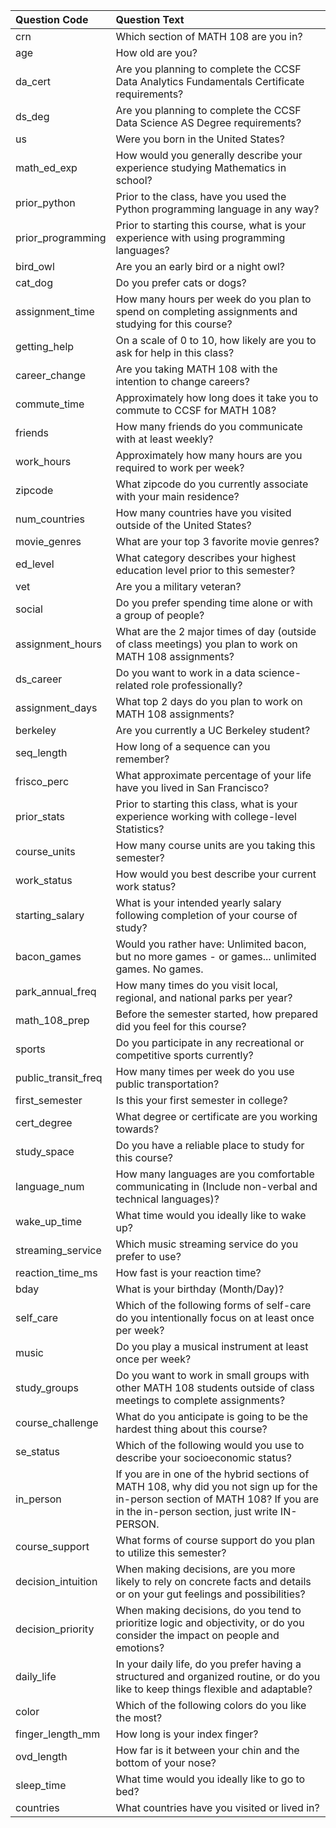 | Question Code     | Question Text                                                                                       |
|:-------------------|:-----------------------------------------------------------------------------------------------------|
| crn               | Which section of MATH 108 are you in?                                                               |
| age               | How old are you?                                                                                   |
| da_cert           | Are you planning to complete the CCSF Data Analytics Fundamentals Certificate requirements?       |
| ds_deg            | Are you planning to complete the CCSF Data Science AS Degree requirements?                           |
| us                | Were you born in the United States?                                                                |
| math_ed_exp       | How would you generally describe your experience studying Mathematics in school?                   |
| prior_python      | Prior to the class, have you used the Python programming language in any way?                      |
| prior_programming | Prior to starting this course, what is your experience with using programming languages?            |
| bird_owl          | Are you an early bird or a night owl?                                                               |
| cat_dog           | Do you prefer cats or dogs?                                                                         |
| assignment_time   | How many hours per week do you plan to spend on completing assignments and studying for this course? |
| getting_help      | On a scale of 0 to 10, how likely are you to ask for help in this class?                               |
| career_change     | Are you taking MATH 108 with the intention to change careers?                                         |
| commute_time      | Approximately how long does it take you to commute to CCSF for MATH 108?                              |
| friends           | How many friends do you communicate with at least weekly?                                              |
| work_hours        | Approximately how many hours are you required to work per week?                                        |
| zipcode           | What zipcode do you currently associate with your main residence?                                      |
| num_countries     | How many countries have you visited outside of the United States?                                      |
| movie_genres      | What are your top 3 favorite movie genres?                                                           |
| ed_level          | What category describes your highest education level prior to this semester?                           |
| vet               | Are you a military veteran?                                                                         |
| social            | Do you prefer spending time alone or with a group of people?                                           |
| assignment_hours  | What are the 2 major times of day (outside of class meetings) you plan to work on MATH 108 assignments? |
| ds_career         | Do you want to work in a data science-related role professionally?                                       |
| assignment_days   | What top 2 days do you plan to work on MATH 108 assignments?                                             |
| berkeley          | Are you currently a UC Berkeley student?                                                            |
| seq_length        | How long of a sequence can you remember?                                                              |
| frisco_perc       | What approximate percentage of your life have you lived in San Francisco?                                |
| prior_stats       | Prior to starting this class, what is your experience working with college-level Statistics?          |
| course_units      | How many course units are you taking this semester?                                                     |
| work_status       | How would you best describe your current work status?                                                  |
| starting_salary   | What is your intended yearly salary following completion of your course of study?                     |
| bacon_games       | Would you rather have: Unlimited bacon, but no more games - or games... unlimited games. No games.     |
| park_annual_freq  | How many times do you visit local, regional, and national parks per year?                               |
| math_108_prep     | Before the semester started, how prepared did you feel for this course?                                   |
| sports            | Do you participate in any recreational or competitive sports currently?                                   |
| public_transit_freq | How many times per week do you use public transportation?                                             |
| first_semester    | Is this your first semester in college?                                                               |
| cert_degree       | What degree or certificate are you working towards?                                                    |
| study_space       | Do you have a reliable place to study for this course?                                                 |
| language_num      | How many languages are you comfortable communicating in (Include non-verbal and technical languages)? |
| wake_up_time      | What time would you ideally like to wake up?                                                            |
| streaming_service | Which music streaming service do you prefer to use?                                                      |
| reaction_time_ms  | How fast is your reaction time?                                                                      |
| bday              | What is your birthday (Month/Day)?                                                                   |
| self_care         | Which of the following forms of self-care do you intentionally focus on at least once per week?        |
| music             | Do you play a musical instrument at least once per week?                                                |
| study_groups      | Do you want to work in small groups with other MATH 108 students outside of class meetings to complete assignments? |
| course_challenge  | What do you anticipate is going to be the hardest thing about this course?                              |
| se_status         | Which of the following would you use to describe your socioeconomic status?                                |
| in_person         | If you are in one of the hybrid sections of MATH 108, why did you not sign up for the in-person section of MATH 108? If you are in the in-person section, just write IN-PERSON. |
| course_support    | What forms of course support do you plan to utilize this semester?                                      |
| decision_intuition | When making decisions, are you more likely to rely on concrete facts and details or on your gut feelings and possibilities? |
| decision_priority | When making decisions, do you tend to prioritize logic and objectivity, or do you consider the impact on people and emotions? |
| daily_life        | In your daily life, do you prefer having a structured and organized routine, or do you like to keep things flexible and adaptable? |
| color             | Which of the following colors do you like the most?                                                     |
| finger_length_mm  | How long is your index finger?                                                                        |
| ovd_length        | How far is it between your chin and the bottom of your nose?                                            |
| sleep_time        | What time would you ideally like to go to bed?                                                           |
| countries         | What countries have you visited or lived in?                                                            |

